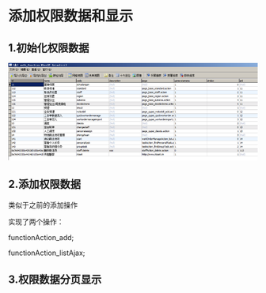 # 添加权限数据和显示

## 1.初始化权限数据

![](../../../../.gitbook/assets/image%20%2829%29.png)

## 2.添加权限数据

类似于之前的添加操作

实现了两个操作：

functionAction\_add;

functionAction\_listAjax;



## 3.权限数据分页显示

